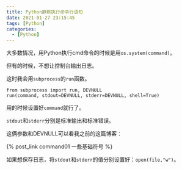 ```yaml
---
title: Python静默执行命令行语句
date: 2021-01-27 23:15:45
tags: [Python]
categories: 
  - [Python]
---
```

大多数情况，用Python执行cmd命令的时候是用`os.system(command)`。

<!-- more -->

但有的时候，不想让控制台输出日志。

这时我会用`subprocess`的`run`函数。

```
from subprocess import run, DEVNULL
run(command, stdout=DEVNULL, stderr=DEVNULL, shell=True)
```

用的时候设置好`command`就行了。

`stdout`和`stderr`分别是标准输出和标准错误。

这俩参数和DEVNULL可以看我之前的这篇博客：

{% post_link command01 一些基础符号 %}

如果想保存日志，将`stdout`和`stderr`的值分别设置好：`open(file,"w")`。